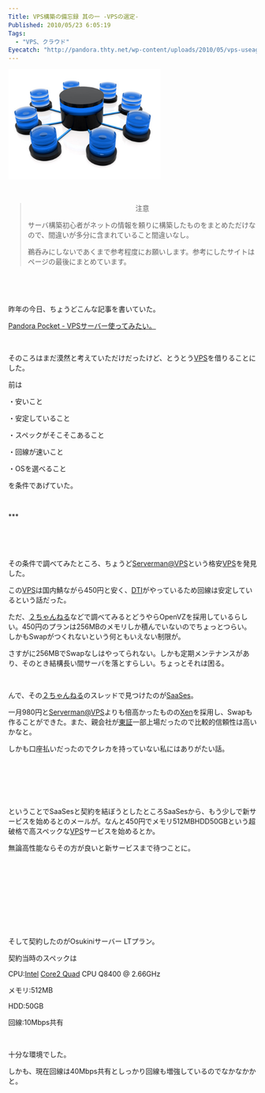 ```yaml
---
Title: VPS構築の備忘録 其の一 -VPSの選定-
Published: 2010/05/23 6:05:19
Tags:
  - "VPS、クラウド"
Eyecatch: "http://pandora.thty.net/wp-content/uploads/2010/05/vps-useage-300x216.jpg"
---
```

<p><span><img class="hatena-fotolife" title="f:id:Ovis:20061014153348j:plain" src="20061014153348.jpg" alt="f:id:Ovis:20061014153348j:plain" width="309" height="223" /></span></p>
<p> </p>
<blockquote>
<p style="text-align: center;">注意</p>
<p>サーバ構築初心者がネットの情報を頼りに構築したものをまとめただけなので、間違いが多分に含まれていること間違いなし。</p>
<p>鵜呑みにしないであくまで参考程度にお願いします。参考にしたサイトはページの最後にまとめています。</p>
</blockquote>
<p> </p>
<p> </p>
<p>昨年の今日、ちょうどこんな記事を書いていた。</p>
<p><a href="http://blog.thty.net/entry/2009/05/23/070528" target="_blank">Pandora Pocket - VPSサーバー使ってみたい。</a></p>
<p> </p>
<p>そのころはまだ漠然と考えていただけだったけど、とうとう<a class="keyword" href="http://d.hatena.ne.jp/keyword/VPS">VPS</a>を借りることにした。</p>
<p>前は</p>
<p>・安いこと</p>
<p>・安定していること</p>
<p>・スペックがそこそこあること</p>
<p>・回線が速いこと</p>
<p>・OSを選べること</p>
<p>を条件であげていた。</p>
<p> </p>
***



<p> </p>
<p> </p>
<p>その条件で調べてみたところ、ちょうど<a title="Serverman@VPS" href="http://dream.jp/vps/" target="_blank">Serverman@VPS</a>という格安<a class="keyword" href="http://d.hatena.ne.jp/keyword/VPS">VPS</a>を発見した。</p>
<p>この<a class="keyword" href="http://d.hatena.ne.jp/keyword/VPS">VPS</a>は国内鯖ながら450円と安く、<a class="keyword" href="http://d.hatena.ne.jp/keyword/DTI">DTI</a>がやっているため回線は安定しているという話だった。</p>
<p>ただ、<a class="keyword" href="http://d.hatena.ne.jp/keyword/%A3%B2%A4%C1%A4%E3%A4%F3%A4%CD%A4%EB">２ちゃんねる</a>などで調べてみるとどうやらOpenVZを採用しているらしい。450円のプランは256MBのメモリしか積んでいないのでちょっとつらい。しかもSwapがつくれないという何ともいえない制限が。</p>
<p>さすがに256MBでSwapなしはやってられない。しかも定期メンテナンスがあり、そのとき結構長い間サーバを落とすらしい。ちょっとそれは困る。</p>
<p> </p>
<p style="text-align: left;">んで、その<a class="keyword" href="http://d.hatena.ne.jp/keyword/%A3%B2%A4%C1%A4%E3%A4%F3%A4%CD%A4%EB">２ちゃんねる</a>のスレッドで見つけたのが<a href="http://www.saases.jp/" target="_blank">SaaSes</a>。 </p>
<p>一月980円と<a href="mailto:Serverman@VPS">Serverman@VPS</a>よりも倍高かったものの<a class="keyword" href="http://d.hatena.ne.jp/keyword/Xen">Xen</a>を採用し、Swapも作ることができた。また、親会社が<a class="keyword" href="http://d.hatena.ne.jp/keyword/%C5%EC%BE%DA">東証</a>一部上場だったので比較的信頼性は高いかなと。</p>
<p>しかも口座払いだったのでクレカを持っていない私にはありがたい話。</p>
<p> </p>
<p> </p>
<p> </p>
<p style="text-align: left;">ということでSaaSesと契約を結ぼうとしたところSaaSesから、もう少しで新サービスを始めるとのメールが。なんと450円でメモリ512MBHDD50GBという超破格で高スペックな<a class="keyword" href="http://d.hatena.ne.jp/keyword/VPS">VPS</a>サービスを始めるとか。</p>
<p>無論高性能ならその方が良いと新サービスまで待つことに。</p>
<p> </p>
<p> </p>
<p> </p>
<p> </p>
<p> </p>
<p style="text-align: left;">そして契約したのがOsukiniサーバー LTプラン。</p>
<p>契約当時のスペックは</p>
<p>CPU:<a class="keyword" href="http://d.hatena.ne.jp/keyword/Intel">Intel</a> <a class="keyword" href="http://d.hatena.ne.jp/keyword/Core2%20Quad">Core2 Quad</a> CPU Q8400 @ 2.66GHz</p>
<p>メモリ:512MB</p>
<p>HDD:50GB</p>
<p>回線:10Mbps共有</p>
<p> </p>
<p style="text-align: left;">十分な環境でした。</p>
<p>しかも、現在回線は40Mbps共有としっかり回線も増強しているのでなかなかかと。</p>